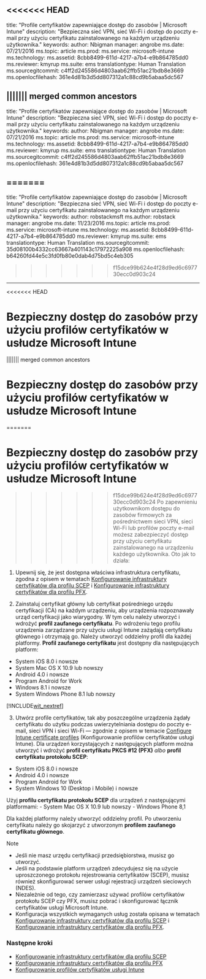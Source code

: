 <<<<<<< HEAD
---
title: "Profile certyfikatów zapewniające dostęp do zasobów | Microsoft Intune"
description: "Bezpieczna sieć VPN, sieć Wi-Fi i dostęp do poczty e-mail przy użyciu certyfikatu zainstalowanego na każdym urządzeniu użytkownika."
keywords: 
author: Nbigman
manager: angrobe
ms.date: 07/21/2016
ms.topic: article
ms.prod: 
ms.service: microsoft-intune
ms.technology: 
ms.assetid: 8cbb8499-611d-4217-a7b4-e9b864785dd0
ms.reviewer: kmyrup
ms.suite: ems
translationtype: Human Translation
ms.sourcegitcommit: c4ff2d245586d4803aab62ffb51ac21bdb8e3669
ms.openlocfilehash: 361e4d81b3d5dd807312a1c88cd9b5abaa5dc567

||||||| merged common ancestors
---
title: "Profile certyfikatów zapewniające dostęp do zasobów | Microsoft Intune"
description: "Bezpieczna sieć VPN, sieć Wi-Fi i dostęp do poczty e-mail przy użyciu certyfikatu zainstalowanego na każdym urządzeniu użytkownika."
keywords: 
author: Nbigman
manager: angrobe
ms.date: 07/21/2016
ms.topic: article
ms.prod: 
ms.service: microsoft-intune
ms.technology: 
ms.assetid: 8cbb8499-611d-4217-a7b4-e9b864785dd0
ms.reviewer: kmyrup
ms.suite: ems
translationtype: Human Translation
ms.sourcegitcommit: c4ff2d245586d4803aab62ffb51ac21bdb8e3669
ms.openlocfilehash: 361e4d81b3d5dd807312a1c88cd9b5abaa5dc567

=======
---
title: "Profile certyfikatów zapewniające dostęp do zasobów | Microsoft Intune"
description: "Bezpieczna sieć VPN, sieć Wi-Fi i dostęp do poczty e-mail przy użyciu certyfikatu zainstalowanego na każdym urządzeniu użytkownika."
keywords: 
author: robstackmsft
ms.author: robstack
manager: angrobe
ms.date: 11/23/2016
ms.topic: article
ms.prod: 
ms.service: microsoft-intune
ms.technology: 
ms.assetid: 8cbb8499-611d-4217-a7b4-e9b864785dd0
ms.reviewer: kmyrup
ms.suite: ems
translationtype: Human Translation
ms.sourcegitcommit: 35d08100b4332cc63667a401143c17972225a908
ms.openlocfilehash: b64260fd44e5c3fd0fb80e0dab4d75bd5c4eb305

>>>>>>> f15dce99b624e4f28d9ed6c697730ecc0d903c24

---
<<<<<<< HEAD

# Bezpieczny dostęp do zasobów przy użyciu profilów certyfikatów w usłudze Microsoft Intune
||||||| merged common ancestors

# Bezpieczny dostęp do zasobów przy użyciu profilów certyfikatów w usłudze Microsoft Intune
=======

# <a name="secure-resource-access-with-certificate-profiles-in-microsoft-intune"></a>Bezpieczny dostęp do zasobów przy użyciu profilów certyfikatów w usłudze Microsoft Intune
>>>>>>> f15dce99b624e4f28d9ed6c697730ecc0d903c24
Po zapewnieniu użytkownikom dostępu do zasobów firmowych za pośrednictwem sieci VPN, sieci Wi-Fi lub profilów poczty e-mail możesz zabezpieczyć dostęp przy użyciu certyfikatu zainstalowanego na urządzeniu każdego użytkownika. Oto jak to działa:

1. Upewnij się, że jest dostępna właściwa infrastruktura certyfikatu, zgodna z opisem w tematach [Konfigurowanie infrastruktury certyfikatów dla profilu SCEP](configure-certificate-infrastructure-for-scep.md) i [Konfigurowanie infrastruktury certyfikatów dla profilu PFX](configure-certificate-infrastructure-for-pfx.md).

2. Zainstaluj certyfikat główny lub certyfikat pośredniego urzędu certyfikacji (CA) na każdym urządzeniu, aby urządzenia rozpoznawały urząd certyfikacji jako wiarygodny. W tym celu należy utworzyć i wdrożyć **profil zaufanego certyfikatu**. Po wdrożeniu tego profilu urządzenia zarządzane przy użyciu usługi Intune zażądają certyfikatu głównego i otrzymają go. Należy utworzyć oddzielny profil dla każdej platformy. **Profil zaufanego certyfikatu** jest dostępny dla następujących platform:
 -  System iOS 8.0 i nowsze
 -  System Mac OS X 10.9 lub nowszy
 -  Android 4.0 i nowsze
 -  Program Android for Work
 -  Windows 8.1 i nowsze
 -  System Windows Phone 8.1 lub nowszy

[!INCLUDE[wit_nextref](../includes/afw_rollout_disclaimer.md)]

3. Utwórz profile certyfikatów, tak aby poszczególne urządzenia żądały certyfikatu do użytku podczas uwierzytelniania dostępu do poczty e-mail, sieci VPN i sieci Wi-Fi — zgodnie z opisem w temacie [Configure Intune certificate profiles](configure-intune-certificate-profiles.md) (Konfigurowanie profilów certyfikatów usługi Intune). Dla urządzeń korzystających z następujących platform można utworzyć i wdrożyć **profil certyfikatu PKCS #12 (PFX)** *albo* **profil certyfikatu protokołu SCEP**:

  -  System iOS 8.0 i nowsze
  -  Android 4.0 i nowsze
  -  Program Android for Work
  -  System Windows 10 (Desktop i Mobile) i nowsze

  Użyj **profilu certyfikatu protokołu SCEP** dla urządzeń z następującymi platformami:
    -   System Mac OS X 10.9 lub nowszy
    -   Windows Phone 8,1 

Dla każdej platformy należy utworzyć oddzielny profil. Po utworzeniu certyfikatu należy go skojarzyć z utworzonym **profilem zaufanego certyfikatu głównego**.

> [!NOTE]           
> - Jeśli nie masz urzędu certyfikacji przedsiębiorstwa, musisz go utworzyć.
>- Jeśli na podstawie platform urządzeń zdecydujesz się na użycie uproszczonego protokołu rejestrowania certyfikatów (SCEP), musisz również skonfigurować serwer usługi rejestracji urządzeń sieciowych (NDES).
>-  Niezależnie od tego, czy zamierzasz używać profilów certyfikatów protokołu SCEP czy PFX, musisz pobrać i skonfigurować łącznik certyfikatów usługi Microsoft Intune.
>-  Konfiguracja wszystkich wymaganych usług została opisana w tematach [Konfigurowanie infrastruktury certyfikatów dla profilu SCEP](configure-certificate-infrastructure-for-scep.md) i [Konfigurowanie infrastruktury certyfikatów dla profilu PFX](configure-certificate-infrastructure-for-pfx.md).

### <a name="next-steps"></a>Następne kroki
- [Konfigurowanie infrastruktury certyfikatów dla profilu SCEP](configure-certificate-infrastructure-for-scep.md)
- [Konfigurowanie infrastruktury certyfikatów dla profilu PFX](configure-certificate-infrastructure-for-pfx.md)
- [Konfigurowanie profilów certyfikatów usługi Intune](configure-intune-certificate-profiles.md)



<!--HONumber=Nov16_HO4-->


